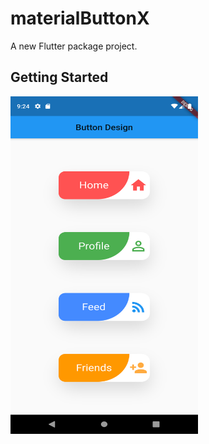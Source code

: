 # materialButtonX

A new Flutter package project.

## Getting Started

<script src="https://gist.github.com/redevRx/72d5009db01438eb3bbec6c48f6b7093.js" >
</script>



  <img src="https://github.com/redevRx/MaterialButtonX/blob/main/Screenshot_1594520681.png" alt="Button image" width="300" height="540">
